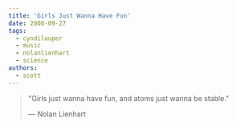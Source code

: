 ```yaml
---
title: 'Girls Just Wanna Have Fun'
date: 2000-09-27
tags:
  - cyndilauper
  - music
  - nolanlienhart
  - science
authors:
  - scott
---
```


> "Girls just wanna have fun, and atoms just wanna be stable."
>
> — Nolan Lienhart
